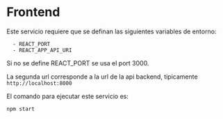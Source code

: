 # Frontend 

Este servicio requiere que se definan las siguientes variables de entorno:


      - REACT_PORT
      - REACT_APP_API_URI

Si no se define REACT_PORT se usa el port 3000.

La segunda url corresponde a la url de la api backend, tipicamente `http://localhost:8000`
 

El comando para ejecutar este servicio es:

```
npm start
```
